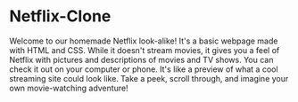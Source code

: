 # Netflix-Clone

Welcome to our homemade Netflix look-alike! It's a basic webpage made with HTML and CSS. While it doesn't stream movies, it gives you a feel of Netflix with pictures and descriptions of movies and TV shows. You can check it out on your computer or phone. It's like a preview of what a cool streaming site could look like. Take a peek, scroll through, and imagine your own movie-watching adventure!
